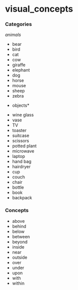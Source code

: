 # visual_concepts
### Categories 
*animals* 
- bear 
- bird
- cat
- cow
- giraffe
- elephant
- dog
- horse 
- mouse 
- sheep 
- zebra 

* objects*
- wine glass 
- vase 
- TV 
- toaster 
- suitcase 
- scissors 
- potted plant 
- microwave
- laptop 
- hand bag
- hairdryer 
- cup
- couch 
- chair 
- bottle 
- book
- backpack 

### Concepts 
- above
- behind
- below
- between
- beyond
- inside
- near
- outside
- over
- under
- upon
- with
- within 

